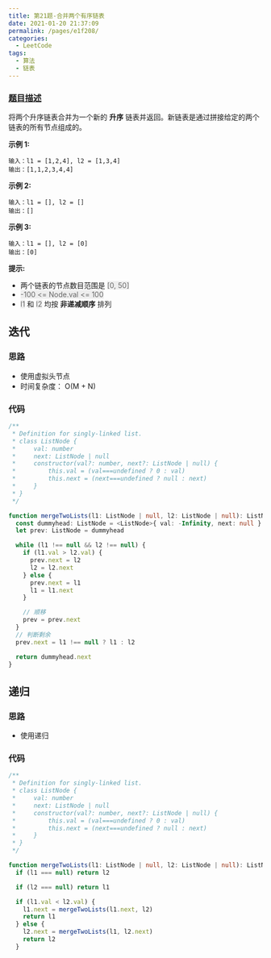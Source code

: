 ```yaml
---
title: 第21题-合并两个有序链表
date: 2021-01-20 21:37:09
permalink: /pages/e1f208/
categories:
  - LeetCode
tags:
  - 算法
  - 链表
---
```


### [题目描述](https://leetcode-cn.com/problems/merge-two-sorted-lists/)

将两个升序链表合并为一个新的 **升序** 链表并返回。新链表是通过拼接给定的两个链表的所有节点组成的。

<!-- more -->

**示例 1:**

```
输入：l1 = [1,2,4], l2 = [1,3,4]
输出：[1,1,2,3,4,4]
```

**示例 2:**

```
输入：l1 = [], l2 = []
输出：[]
```

**示例 3:**

```
输入：l1 = [], l2 = [0]
输出：[0]
```

**提示:**

- 两个链表的节点数目范围是 <font style="background: #eee; color: #666;">[0, 50]</font>
- <font style="background: #eee; color: #666;">-100 <= Node.val <= 100</font>
- <font style="background: #eee; color: #666;">l1</font> 和 <font style="background: #eee; color: #666;">l2</font> 均按 **非递减顺序** 排列

## 迭代

### 思路

- 使用虚拟头节点
- 时间复杂度： O(M + N)

### 代码

```TypeScript
/**
 * Definition for singly-linked list.
 * class ListNode {
 *     val: number
 *     next: ListNode | null
 *     constructor(val?: number, next?: ListNode | null) {
 *         this.val = (val===undefined ? 0 : val)
 *         this.next = (next===undefined ? null : next)
 *     }
 * }
 */

function mergeTwoLists(l1: ListNode | null, l2: ListNode | null): ListNode | null {
  const dummyhead: ListNode = <ListNode>{ val: -Infinity, next: null }
  let prev: ListNode = dummyhead

  while (l1 !== null && l2 !== null) {
    if (l1.val > l2.val) {
      prev.next = l2
      l2 = l2.next
    } else {
      prev.next = l1
      l1 = l1.next
    }

    // 顺移
    prev = prev.next
  }
  // 判断剩余
  prev.next = l1 !== null ? l1 : l2

  return dummyhead.next
}
```

## 递归

### 思路

- 使用递归

### 代码

```TypeScript
/**
 * Definition for singly-linked list.
 * class ListNode {
 *     val: number
 *     next: ListNode | null
 *     constructor(val?: number, next?: ListNode | null) {
 *         this.val = (val===undefined ? 0 : val)
 *         this.next = (next===undefined ? null : next)
 *     }
 * }
 */

function mergeTwoLists(l1: ListNode | null, l2: ListNode | null): ListNode | null {
  if (l1 === null) return l2

  if (l2 === null) return l1

  if (l1.val < l2.val) {
    l1.next = mergeTwoLists(l1.next, l2)
    return l1
  } else {
    l2.next = mergeTwoLists(l1, l2.next)
    return l2
  }
```
